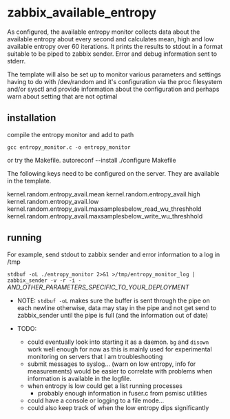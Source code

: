 # zabbix_available_entropy

As configured, the available entropy monitor collects data about the 
available entropy about every second and calculates mean, high and low
available entropy over 60 iterations. It prints the results to stdout 
in a format suitable to be piped to zabbix sender. Error and debug information
sent to stderr.

The template will also be set up to monitor various parameters and settings 
having to do with /dev/random and it's configuration via the proc filesystem
and/or sysctl and provide information about the configuration and perhaps 
warn about setting that are not optimal


## installation

compile the entropy monitor and add to path

``gcc entropy_monitor.c -o entropy_monitor``

or try the Makefile.
autoreconf --install
./configure
Makefile

The following keys need to be configured on the server. They are available in the template.

kernel.random.entropy_avail.mean
kernel.random.entropy_avail.high
kernel.random.entropy_avail.low
kernel.random.entropy_avail.maxsamplesbelow_read_wu_threshhold
kernel.random.entropy_avail.maxsamplesbelow_write_wu_threshhold

## running 

For example, send stdout to zabbix sender and error information to a log in /tmp

``stdbuf -oL ./entropy_monitor 2>&1 >/tmp/entropy_monitor_log | zabbix_sender -v -r -i - `` _AND_OTHER_PARAMETERS_SPECIFIC_TO_YOUR_DEPLOYMENT_

* NOTE: ``stdbuf -oL`` makes sure the buffer is sent through the pipe on each newline
  otherwise, data may stay in the pipe and not get send to zabbix_sender until the 
  pipe is full (and the information out of date)

* TODO:
  * could eventually look into starting it as a daemon. ``bg`` and ``disown`` work well enough
    for now as this is mainly used for experimental monitoring on servers that I am troubleshooting
  * submit messages to syslog... (warn on low entropy, info for measurements)
  would be easier to correlate with problems when information is available in the logfile.
  * when entropy is low could get a list running processes
    *  probably enough information in fuser.c from psmisc utilities  
  * could have a console or logging to a file mode... 
  * could also keep track of when the low entropy dips significantly
